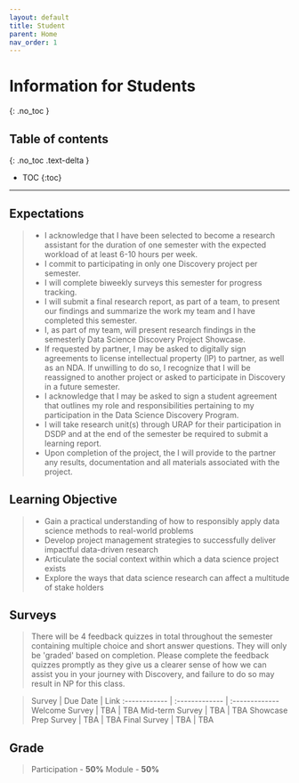 ```yaml
---
layout: default
title: Student
parent: Home
nav_order: 1
---
```


# **Information for Students**
{: .no_toc }

## Table of contents
{: .no_toc .text-delta }

- TOC
{:toc}

---

## Expectations
   > * I acknowledge that I have been selected to become a research assistant for the duration of one semester with the expected workload of at least 6-10 hours per week.
   > * I commit to participating in only one Discovery project per semester.
   > * I will complete biweekly surveys this semester for progress tracking.
   > * I will submit a final research report, as part of a team, to present our findings and summarize the work my team and I have completed this semester.
   > * I, as part of my team, will present research findings in the semesterly Data Science Discovery Project Showcase.
   > * If requested by partner, I may be asked to digitally sign agreements to license intellectual property (IP) to partner, as well as an NDA. If unwilling to do so, I recognize that I will be reassigned to another project or asked to participate in Discovery in a future semester.  
   > * I acknowledge that I may be asked to sign a student agreement that outlines my role and responsibilities pertaining to my participation in the Data Science Discovery Program.
   > * I will take research unit(s) through URAP for their participation in DSDP and at the end of the semester be required to submit a learning report.
   > * Upon completion of the project, the I will provide to the partner any results, documentation and all materials associated with the project.


## Learning Objective

   > * Gain a practical understanding of how to responsibly apply data science methods to real-world problems
   > * Develop project management strategies to successfully deliver impactful data-driven research
   > * Articulate the social context within which a data science project exists
   > * Explore the ways that data science research can affect a multitude of stake holders  

## Surveys
   > There will be 4 feedback quizzes in total throughout the semester containing multiple choice and short answer questions. They will only be 'graded' based on completion. Please complete the feedback quizzes promptly as they give us a clearer sense of how we can assist you in your journey with Discovery, and failure to do so may result in NP for this class.

   > Survey | Due Date | Link
   :------------ | :------------- | :-------------
   Welcome Survey | TBA | TBA
   Mid-term Survey | TBA | TBA
   Showcase Prep Survey | TBA | TBA
   Final Survey | TBA | TBA


## Grade
   > Participation - **50%**
   > Module - **50%**
